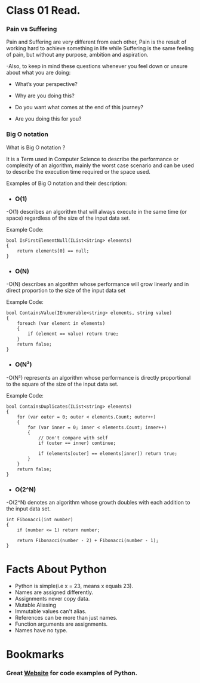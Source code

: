 # Class 01 Read.

### Pain vs Suffering

Pain and Suffering are very different from each other, Pain is the result of working hard to achieve something in life while Suffering is the same feeling of pain, but without any purpose, ambition and aspiration.

-Also, to keep in mind these questions whenever you feel down or unsure about what you are doing:

* What’s your perspective?

* Why are you doing this?

* Do you want what comes at the end of this journey?

* Are you doing this for you?


### Big O notation

What is Big O notation ?

It is a Term used in Computer Science to describe the performance or complexity of an algorithm, mainly the worst case scenario and can be used to describe the execution time required or the space used.

Examples of Big O notation and their description:

* ### O(1)

-O(1) describes an algorithm that will always execute in the same time (or space) regardless of the size of the input data set.

Example Code:
```
bool IsFirstElementNull(IList<String> elements)
{
    return elements[0] == null;
}
```

* ### O(N)

-O(N) describes an algorithm whose performance will grow linearly and in direct proportion to the size of the input data set

Example Code:
```
bool ContainsValue(IEnumerable<string> elements, string value)
{
    foreach (var element in elements)
    {
        if (element == value) return true; 
    }     
    return false; 
}
```

* ### O(N²)

-O(N²) represents an algorithm whose performance is directly proportional to the square of the size of the input data set.

Example Code:
```
bool ContainsDuplicates(IList<string> elements)
{
    for (var outer = 0; outer < elements.Count; outer++) 
    {
        for (var inner = 0; inner < elements.Count; inner++) 
        { 
            // Don't compare with self 
            if (outer == inner) continue;             
            
            if (elements[outer] == elements[inner]) return true; 
        }
    }    
    return false;
}
```


* ### O(2^N)

-O(2^N) denotes an algorithm whose growth doubles with each addition to the input data set. 

```
int Fibonacci(int number)
{
    if (number <= 1) return number;
       
    return Fibonacci(number - 2) + Fibonacci(number - 1); 
}
```

# Facts About Python

* Python is simple(i.e x = 23, means x equals 23).
* Names are assigned differently.
* Assignments never copy data.
* Mutable Aliasing
* Immutable values can't alias.
* References can be more than just names.
* Function arguments are assignments.
* Names have no type.



# Bookmarks

### Great [Website](https://pymotw.com/3/index.html) for code examples of Python.

